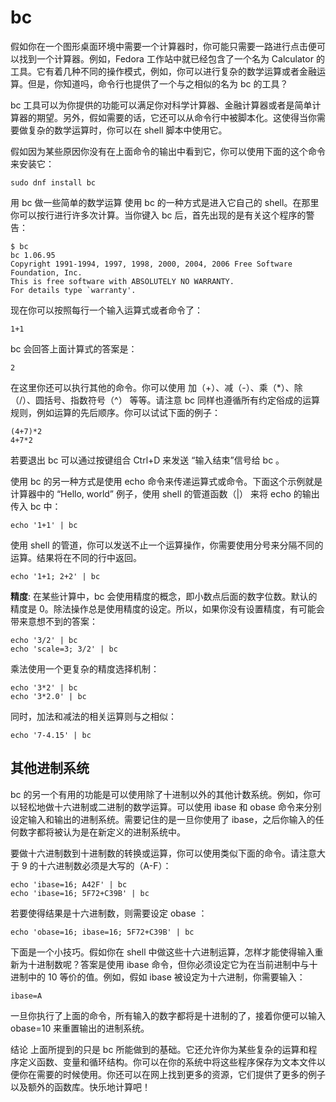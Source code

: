 # bc

假如你在一个图形桌面环境中需要一个计算器时，你可能只需要一路进行点击便可以找到一个计算器。例如，Fedora 工作站中就已经包含了一个名为 Calculator 的工具。它有着几种不同的操作模式，例如，你可以进行复杂的数学运算或者金融运算。但是，你知道吗，命令行也提供了一个与之相似的名为 bc 的工具？

bc 工具可以为你提供的功能可以满足你对科学计算器、金融计算器或者是简单计算器的期望。另外，假如需要的话，它还可以从命令行中被脚本化。这使得当你需要做复杂的数学运算时，你可以在 shell 脚本中使用它。

假如因为某些原因你没有在上面命令的输出中看到它，你可以使用下面的这个命令来安装它：

```
sudo dnf install bc
```

用 bc 做一些简单的数学运算
使用 bc 的一种方式是进入它自己的 shell。在那里你可以按行进行许多次计算。当你键入 bc 后，首先出现的是有关这个程序的警告：

```
$ bc
bc 1.06.95
Copyright 1991-1994, 1997, 1998, 2000, 2004, 2006 Free Software Foundation, Inc.
This is free software with ABSOLUTELY NO WARRANTY.
For details type `warranty'.
```

现在你可以按照每行一个输入运算式或者命令了：

```
1+1
```

bc 会回答上面计算式的答案是：

```
2
```

在这里你还可以执行其他的命令。你可以使用 加（+）、减（-）、乘（*）、除（/）、圆括号、指数符号（^） 等等。请注意 bc 同样也遵循所有约定俗成的运算规则，例如运算的先后顺序。你可以试试下面的例子：

```
(4+7)*2
4+7*2
```

若要退出 bc 可以通过按键组合 Ctrl+D 来发送 “输入结束”信号给 bc 。

使用 bc 的另一种方式是使用 echo 命令来传递运算式或命令。下面这个示例就是计算器中的 “Hello, world” 例子，使用 shell 的管道函数（|） 来将 echo 的输出传入 bc 中：

```
echo '1+1' | bc
```

使用 shell 的管道，你可以发送不止一个运算操作，你需要使用分号来分隔不同的运算。结果将在不同的行中返回。

```
echo '1+1; 2+2' | bc
```

**精度**:
在某些计算中，bc 会使用精度的概念，即小数点后面的数字位数。默认的精度是 0。除法操作总是使用精度的设定。所以，如果你没有设置精度，有可能会带来意想不到的答案：

```
echo '3/2' | bc
echo 'scale=3; 3/2' | bc
```

乘法使用一个更复杂的精度选择机制：

```
echo '3*2' | bc
echo '3*2.0' | bc
```

同时，加法和减法的相关运算则与之相似：

```
echo '7-4.15' | bc
```

## 其他进制系统

bc 的另一个有用的功能是可以使用除了十进制以外的其他计数系统。例如，你可以轻松地做十六进制或二进制的数学运算。可以使用 ibase 和 obase 命令来分别设定输入和输出的进制系统。需要记住的是一旦你使用了 ibase，之后你输入的任何数字都将被认为是在新定义的进制系统中。

要做十六进制数到十进制数的转换或运算，你可以使用类似下面的命令。请注意大于 9 的十六进制数必须是大写的（A-F）：

```
echo 'ibase=16; A42F' | bc
echo 'ibase=16; 5F72+C39B' | bc
```

若要使得结果是十六进制数，则需要设定 obase ：

```
echo 'obase=16; ibase=16; 5F72+C39B' | bc
```

下面是一个小技巧。假如你在 shell 中做这些十六进制运算，怎样才能使得输入重新为十进制数呢？答案是使用 ibase 命令，但你必须设定它为在当前进制中与十进制中的 10 等价的值。例如，假如 ibase 被设定为十六进制，你需要输入：

```
ibase=A
```

一旦你执行了上面的命令，所有输入的数字都将是十进制的了，接着你便可以输入 obase=10 来重置输出的进制系统。

结论
上面所提到的只是 bc 所能做到的基础。它还允许你为某些复杂的运算和程序定义函数、变量和循环结构。你可以在你的系统中将这些程序保存为文本文件以便你在需要的时候使用。你还可以在网上找到更多的资源，它们提供了更多的例子以及额外的函数库。快乐地计算吧！